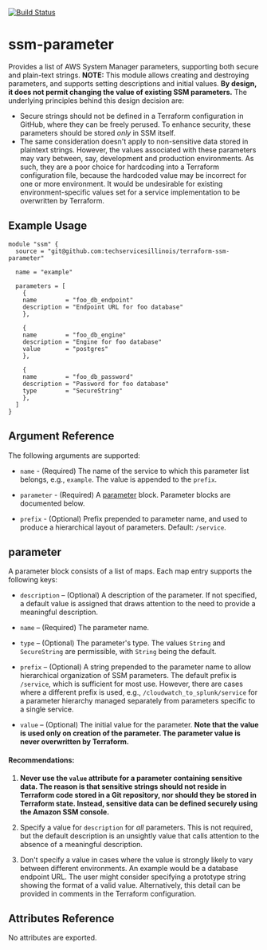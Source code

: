 [![Build Status](https://drone.techservices.illinois.edu/api/badges/techservicesillinois/terraform-aws-ssm-parameter/status.svg)](https://drone.techservices.illinois.edu/techservicesillinois/terraform-aws-ssm-parameter)

# ssm-parameter

Provides a list of AWS System Manager parameters, supporting
both secure and plain-text strings. **NOTE:** This module
allows creating and destroying parameters, and supports setting
descriptions and initial values. **By design, it does not permit
changing the value of existing SSM parameters.**
The underlying principles behind this design decision are:

* Secure strings should not be defined in a Terraform configuration in GitHub, where they can be freely perused. To enhance security, these parameters should be stored *only* in SSM itself.
* The same consideration doesn't apply to non-sensitive data stored in plaintext strings. However, the values associated with these parameters may vary between, say, development and production environments. As such, they are a poor choice for hardcoding into a Terraform configuration file, because the hardcoded value may be incorrect for one or more environment. It would be undesirable for existing environment-specific values set for a service implementation to be overwritten by Terraform.

Example Usage
-----------------

```hcl
module "ssm" {
  source = "git@github.com:techservicesillinois/terraform-ssm-parameter"

  name = "example"

  parameters = [
    {
    name        = "foo_db_endpoint"
    description = "Endpoint URL for foo database"
    },

    {
    name        = "foo_db_engine"
    description = "Engine for foo database"
    value       = "postgres"
    },

    {
    name        = "foo_db_password"
    description = "Password for foo database"
    type        = "SecureString"
    },
  ]
}
```

Argument Reference
-----------------

The following arguments are supported:

* `name` - (Required) The name of the service to which this parameter list belongs, e.g., `example`. The value is appended to the `prefix`.

* `parameter` - (Required) A [parameter](#parameter) block. Parameter blocks are documented below.

* `prefix` - (Optional) Prefix prepended to parameter name, and used to produce a hierarchical layout of parameters. Default: `/service`.

parameter
---------

A parameter block consists of a list of maps. Each map entry supports the following keys:

* `description` – (Optional) A description of the parameter. If not specified, a default value is assigned that draws attention to the need to provide a meaningful description.

* `name` – (Required) The parameter name.

* `type` – (Optional) The parameter's type. The values `String` and
`SecureString` are permissible, with `String` being the default.

* `prefix` – (Optional) A string prepended to the parameter name to allow hierarchical organization of SSM parameters. The default prefix is `/service`, which is sufficient for most use. However, there are cases where a different prefix is used, e.g., `/cloudwatch_to_splunk/service` for a parameter hierarchy managed separately from parameters specific to a single service.

* `value` – (Optional) The initial value for the parameter. **Note that
the value is used only on creation of the parameter. The parameter value is never overwritten by Terraform.**

#### Recommendations:

1. **Never use the `value` attribute for a parameter containing sensitive data. The reason is that sensitive strings should not reside in Terraform code stored in a Git repository, nor should they be stored in Terraform state. Instead, sensitive data can be defined securely using the Amazon SSM console.**

2. Specify a value for `description` for *all* parameters. This is not required, but the default description is an unsightly value that calls attention to the absence of a meaningful description.

3. Don't specify a value in cases where the value is strongly likely to vary between different environments. An example would be a database endpoint URL. The user might consider specifying a prototype string showing the format of a valid value. Alternatively, this detail can be provided in comments in the Terraform configuration.

Attributes Reference
--------------------

No attributes are exported.
